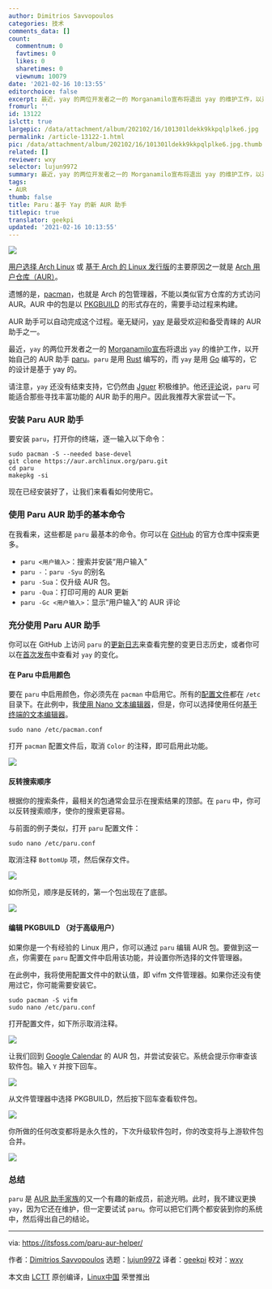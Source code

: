 ```yaml
---
author: Dimitrios Savvopoulos
categories: 技术
comments_data: []
count:
  commentnum: 0
  favtimes: 0
  likes: 0
  sharetimes: 0
  viewnum: 10079
date: '2021-02-16 10:13:55'
editorchoice: false
excerpt: 最近，yay 的两位开发者之一的 Morganamilo宣布将退出 yay 的维护工作，以开始自己的 AUR 助手 paru。
fromurl: ''
id: 13122
islctt: true
largepic: /data/attachment/album/202102/16/101301ldekk9kkpqlplke6.jpg
permalink: /article-13122-1.html
pic: /data/attachment/album/202102/16/101301ldekk9kkpqlplke6.jpg.thumb.jpg
related: []
reviewer: wxy
selector: lujun9972
summary: 最近，yay 的两位开发者之一的 Morganamilo宣布将退出 yay 的维护工作，以开始自己的 AUR 助手 paru。
tags:
- AUR
thumb: false
title: Paru：基于 Yay 的新 AUR 助手
titlepic: true
translator: geekpi
updated: '2021-02-16 10:13:55'
---
```


![](/data/attachment/album/202102/16/101301ldekk9kkpqlplke6.jpg)


[用户选择 Arch Linux](https://itsfoss.com/why-arch-linux/) 或 [基于 Arch 的 Linux 发行版](https://itsfoss.com/arch-based-linux-distros/)的主要原因之一就是 [Arch 用户仓库（AUR）](https://itsfoss.com/aur-arch-linux/)。


遗憾的是，[pacman](https://itsfoss.com/pacman-command/)，也就是 Arch 的包管理器，不能以类似官方仓库的方式访问 AUR。AUR 中的包是以 [PKGBUILD](https://wiki.archlinux.org/index.php/PKGBUILD) 的形式存在的，需要手动过程来构建。


AUR 助手可以自动完成这个过程。毫无疑问，[yay](https://news.itsfoss.com/qt-6-released/) 是最受欢迎和备受青睐的 AUR 助手之一。


最近，`yay` 的两位开发者之一的 [Morganamilo](https://github.com/Morganamilo)[宣布](https://www.reddit.com/r/archlinux/comments/jjn1c1/paru_v100_and_stepping_away_from_yay/)将退出 `yay` 的维护工作，以开始自己的 AUR 助手 [paru](https://github.com/Morganamilo/paru)。`paru` 是用 [Rust](https://www.rust-lang.org/) 编写的，而 `yay` 是用 [Go](https://golang.org/) 编写的，它的设计是基于 yay 的。


请注意，`yay` 还没有结束支持，它仍然由 [Jguer](https://github.com/Jguer) 积极维护。他还[评论](https://aur.archlinux.org/packages/yay/#pinned-788241)说，`paru` 可能适合那些寻找丰富功能的 AUR 助手的用户。因此我推荐大家尝试一下。


### 安装 Paru AUR 助手


要安装 `paru`，打开你的终端，逐一输入以下命令：



```
sudo pacman -S --needed base-devel
git clone https://aur.archlinux.org/paru.git
cd paru
makepkg -si

```

现在已经安装好了，让我们来看看如何使用它。


### 使用 Paru AUR 助手的基本命令


在我看来，这些都是 `paru` 最基本的命令。你可以在 [GitHub](https://github.com/Morganamilo/paru) 的官方仓库中探索更多。


* `paru <用户输入>`：搜索并安装“用户输入”
* `paru -`：`paru -Syu` 的别名
* `paru -Sua`：仅升级 AUR 包。
* `paru -Qua`：打印可用的 AUR 更新
* `paru -Gc <用户输入>`：显示“用户输入”的 AUR 评论


### 充分使用 Paru AUR 助手


你可以在 GitHub 上访问 `paru` 的[更新日志](https://github.com/Morganamilo/paru/releases)来查看完整的变更日志历史，或者你可以在[首次发布](https://github.com/Morganamilo/paru/releases/tag/v1.0.0)中查看对 `yay` 的变化。


#### 在 Paru 中启用颜色


要在 `paru` 中启用颜色，你必须先在 `pacman` 中启用它。所有的[配置文件](https://linuxhandbook.com/linux-directory-structure/#-etc-configuration-files)都在 `/etc` 目录下。在此例中，我[使用 Nano 文本编辑器](https://itsfoss.com/nano-editor-guide/)，但是，你可以选择使用任何[基于终端的文本编辑器](https://itsfoss.com/command-line-text-editors-linux/)。



```
sudo nano /etc/pacman.conf

```

打开 `pacman` 配置文件后，取消 `Color` 的注释，即可启用此功能。


![](/data/attachment/album/202102/16/101357fyl7hzol4t0yhoal.png)


#### 反转搜索顺序


根据你的搜索条件，最相关的包通常会显示在搜索结果的顶部。在 `paru` 中，你可以反转搜索顺序，使你的搜索更容易。


与前面的例子类似，打开 `paru` 配置文件：



```
sudo nano /etc/paru.conf

```

取消注释 `BottomUp` 项，然后保存文件。


![](/data/attachment/album/202102/16/101357x7b37vzobp88qn88.png)


如你所见，顺序是反转的，第一个包出现在了底部。


![](/data/attachment/album/202102/16/101358yjns4suvksnfksqj.png)


#### 编辑 PKGBUILD （对于高级用户）


如果你是一个有经验的 Linux 用户，你可以通过 `paru` 编辑 AUR 包。要做到这一点，你需要在 `paru` 配置文件中启用该功能，并设置你所选择的文件管理器。


在此例中，我将使用配置文件中的默认值，即 vifm 文件管理器。如果你还没有使用过它，你可能需要安装它。



```
sudo pacman -S vifm
sudo nano /etc/paru.conf

```

打开配置文件，如下所示取消注释。


![](/data/attachment/album/202102/16/101359dh2k43c7q3f6720z.png)


让我们回到 [Google Calendar](https://aur.archlinux.org/packages/gcalcli/) 的 AUR 包，并尝试安装它。系统会提示你审查该软件包。输入 `Y` 并按下回车。


![](/data/attachment/album/202102/16/101401tpkbbwzb10ag0azn.png)


从文件管理器中选择 PKGBUILD，然后按下回车查看软件包。


![](/data/attachment/album/202102/16/101401ncnuug31qxqegtzt.png)


你所做的任何改变都将是永久性的，下次升级软件包时，你的改变将与上游软件包合并。


![](/data/attachment/album/202102/16/101403dwecwhqw19rwq3yn.png)


### 总结


`paru` 是 [AUR 助手家族](https://itsfoss.com/best-aur-helpers/)的又一个有趣的新成员，前途光明。此时，我不建议更换 `yay`，因为它还在维护，但一定要试试 `paru`。你可以把它们两个都安装到你的系统中，然后得出自己的结论。




---


via: <https://itsfoss.com/paru-aur-helper/>


作者：[Dimitrios Savvopoulos](https://itsfoss.com/author/dimitrios/) 选题：[lujun9972](https://github.com/lujun9972) 译者：[geekpi](https://github.com/geekpi) 校对：[wxy](https://github.com/wxy)


本文由 [LCTT](https://github.com/LCTT/TranslateProject) 原创编译，[Linux中国](https://linux.cn/) 荣誉推出